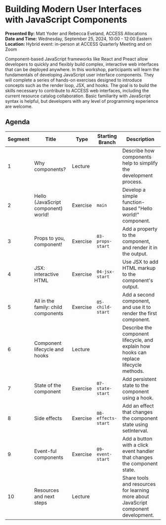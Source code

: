 # Building Modern User Interfaces with JavaScript Components

**Presented By:** Matt Yoder and Rebecca Eveland, ACCESS Allocations  
**Date and Time:** Wednesday, September 25, 2024, 10:00 - 12:00 Eastern  
**Location:** Hybrid event: in-person at ACCESS Quarterly Meeting and on Zoom

Component-based JavaScript frameworks like React and Preact allow developers to quickly and flexibly build complex, interactive web interfaces that can be deployed anywhere. In this workshop, participants will learn the fundamentals of developing JavaScript user interface components. They will complete a series of hands-on exercises designed to introduce concepts such as the render loop, JSX, and hooks. The goal is to build the skills necessary to contribute to ACCESS web interfaces, including the current resource catalog collaboration. Basic familiarity with JavaScript syntax is helpful, but developers with any level of programming experience are welcome.

## Agenda

| Segment | Title                               | Type     | Starting Branch    | Description                                                                            |
| ------- | ----------------------------------- | -------- | ------------------ | -------------------------------------------------------------------------------------- |
| 1       | Why components?                     | Lecture  |                    | Describe how components help to simplify the development process.                      |
| 2       | Hello (JavaScript component) world! | Exercise | `main`             | Develop a simple function-based "Hello world!" component.                              |
| 3       | Props to you, component!            | Exercise | `03-props-start`   | Add a property to the component, and render it in the output.                          |
| 4       | JSX: interactive HTML               | Exercise | `04-jsx-start`     | Use JSX to add HTML markup to the component's output.                                  |
| 5       | All in the family: child components | Exercise | `05-child-start`   | Add a second component, and use it to render the first component.                      |
| 6       | Component lifecycle and hooks       | Lecture  |                    | Describe the component lifecycle, and explain how hooks can replace lifecycle methods. |
| 7       | State of the component              | Exercise | `07-state-start`   | Add persistent state to the component using a hook.                                    |
| 8       | Side effects                        | Exercise | `08-effects-start` | Add an effect that changes the component state using setInterval.                      |
| 9       | Event-ful components                | Exercise | `09-event-start`   | Add a button with a click event handler that changes the component state.              |
| 10      | Resources and next steps            | Lecture  |                    | Share tools and resources for learning more about JavaScript component development.    |

